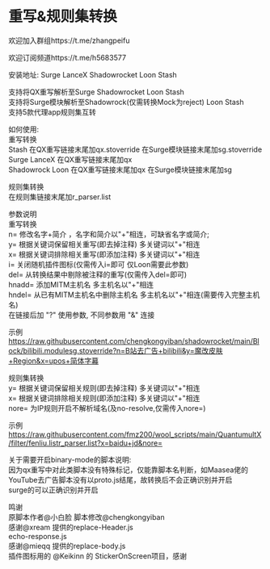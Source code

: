 # 重写&规则集转换
欢迎加入群组https://t.me/zhangpeifu

欢迎订阅频道https://t.me/h5683577

安装地址:
   Surge LanceX
   Shadowrocket
   Loon
   Stash

支持将QX重写解析至Surge Shadowrocket Loon Stash  
支持将Surge模块解析至Shadowrock(仅需转换Mock为reject) Loon Stash  
支持5款代理app规则集互转  

如何使用:  
重写转换  
   Stash 在QX重写链接末尾加qx.stoverride  在Surge模块链接末尾加sg.stoverride  
   Surge LanceX 在QX重写链接末尾加qx  
   Shadowrock Loon 在QX重写链接末尾加qx  在Surge模块链接末尾加sg  

规则集转换  
   在规则集链接末尾加r_parser.list  

参数说明  
重写转换  
   n=  修改名字+简介 ，名字和简介以"+"相连，可缺省名字或简介;  
   y=  根据关键词保留相关重写(即去掉注释) 多关键词以"+"相连  
   x=  根据关键词排除相关重写(即添加注释) 多关键词以"+"相连  
   i=  关闭随机插件图标(仅需传入i=即可 仅Loon需要此参数)  
   del= 从转换结果中剔除被注释的重写(仅需传入del=即可)  
   hnadd= 添加MITM主机名 多主机名以"+"相连  
   hndel= 从已有MITM主机名中删除主机名 多主机名以"+"相连(需要传入完整主机名)  
   在链接后加 "?" 使用参数, 不同参数用 "&" 连接  

   示例 https://raw.githubusercontent.com/chengkongyiban/shadowrocket/main/Block/bilibili.modulesg.stoverride?n=B站去广告+bilibili&y=魔改皮肤+Region&x=upos+简体字幕  

规则集转换  
   y=  根据关键词保留相关规则(即去掉注释) 多关键词以"+"相连  
   x=  根据关键词排除相关规则(即添加注释) 多关键词以"+"相连  
   nore=  为IP规则开启不解析域名(及no-resolve,仅需传入nore=)  

   示例 https://raw.githubusercontent.com/fmz200/wool_scripts/main/QuantumultX/filter/fenliu.listr_parser.list?x=baidu+jd&nore=  

关于需要开启binary-mode的脚本说明:  
   因为qx重写中对此类脚本没有特殊标记，仅能靠脚本名判断，如Maasea佬的YouTube去广告脚本没有以proto.js结尾，故转换后不会正确识别并开启  
   surge的可以正确识别并开启  

鸣谢  
原脚本作者@小白脸 脚本修改@chengkongyiban  
感谢@xream 提供的replace-Header.js  
               echo-response.js  
感谢@mieqq 提供的replace-body.js  
插件图标用的 @Keikinn 的 StickerOnScreen项目，感谢  
